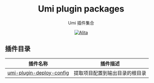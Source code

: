 <h1 align="center">Umi plugin packages</h1>

<div align="center">
Umi 插件集合

[![Alita](https://img.shields.io/badge/alitajs-umi%20plugin%20packsges-blue.svg)](https://github.com/alitajs/umi-plugin-packages)
</div>

## 插件目录

|插件名称|插件描述|
|------|-------|
|[umi-plugin-deploy-config](https://github.com/alitajs/umi-plugin-packages/blob/master/packages/umi-plugin-deploy-config/README.md)|提取项目配置到输出目录的根目录|
